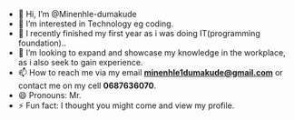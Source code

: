 - 👋 Hi, I’m @Minenhle-dumakude
- 👀 I’m interested in Technology eg coding.
- 🌱 I recently finished my first year as i was doing IT(programming foundation)..
- 💞️ I’m looking to expand and showcase my knowledge in the workplace, as i also seek to gain experience.
- 📫 How to reach me via my email **minenhle1dumakude@gmail.com** or contact me on my cell **0687636070**.
- 😄 Pronouns: Mr.
- ⚡ Fun fact: I thought you might come and view my profile.
